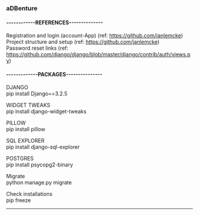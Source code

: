 <h3> aDBenture </h3>


<h4> ------------REFERENCES-------------- </h4> 

Registration and login (account-App) (ref: https://github.com/janlemcke) <br>
Project structure and setup (ref: https://github.com/janlemcke) <br>
Password reset links (ref: https://github.com/django/django/blob/master/django/contrib/auth/views.py) <br>

<h4> -------------PACKAGES--------------- </h4>

DJANGO <br>
pip install Django==3.2.5

WIDGET TWEAKS <br>
pip install django-widget-tweaks

PILLOW <br>
pip install pillow

SQL EXPLORER <br>
pip install django-sql-explorer

POSTGRES <br>
pip install psycopg2-binary

Migrate <br>
python manage.py migrate

Check installations <br>
pip freeze

_____________________________
